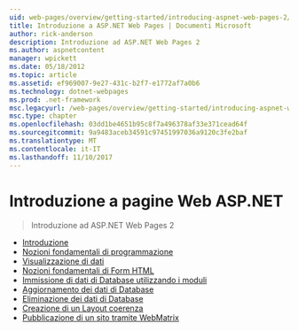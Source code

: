 ```yaml
---
uid: web-pages/overview/getting-started/introducing-aspnet-web-pages-2/index
title: Introduzione a ASP.NET Web Pages | Documenti Microsoft
author: rick-anderson
description: Introduzione ad ASP.NET Web Pages 2
ms.author: aspnetcontent
manager: wpickett
ms.date: 05/18/2012
ms.topic: article
ms.assetid: ef969007-9e27-431c-b2f7-e1772af7a0b6
ms.technology: dotnet-webpages
ms.prod: .net-framework
msc.legacyurl: /web-pages/overview/getting-started/introducing-aspnet-web-pages-2
msc.type: chapter
ms.openlocfilehash: 03dd1be4651b95c8f7a496378af33e371cead64f
ms.sourcegitcommit: 9a9483aceb34591c97451997036a9120c3fe2baf
ms.translationtype: MT
ms.contentlocale: it-IT
ms.lasthandoff: 11/10/2017
---
```

<a name="introducing-aspnet-web-pages"></a>Introduzione a pagine Web ASP.NET
====================
> Introduzione ad ASP.NET Web Pages 2


- [Introduzione](getting-started.md)
- [Nozioni fondamentali di programmazione](intro-to-web-pages-programming.md)
- [Visualizzazione di dati](displaying-data.md)
- [Nozioni fondamentali di Form HTML](form-basics.md)
- [Immissione di dati di Database utilizzando i moduli](entering-data.md)
- [Aggiornamento dei dati di Database](updating-data.md)
- [Eliminazione dei dati di Database](deleting-data.md)
- [Creazione di un Layout coerenza](layouts.md)
- [Pubblicazione di un sito tramite WebMatrix](publishing.md)
